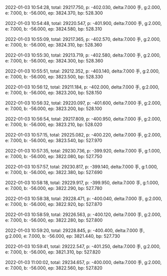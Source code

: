2022-01-03 10:54:28, total: 29217.750, p: -402.030, delta:7.000 手, g:2.000, e: 7.000, b: -56.000, ep: 3824.370, bp: 528.300

2022-01-03 10:54:48, total: 29220.547, p: -401.900, delta:7.000 手, g:2.000, e: 7.000, b: -56.000, ep: 3824.580, bp: 528.310

2022-01-03 10:55:09, total: 29217.365, p: -402.570, delta:7.000 手, g:2.000, e: 7.000, b: -56.000, ep: 3824.310, bp: 528.360

2022-01-03 10:55:30, total: 29213.719, p: -402.580, delta:7.000 手, g:2.000, e: 7.000, b: -56.000, ep: 3824.300, bp: 528.360

2022-01-03 10:55:51, total: 29212.352, p: -403.140, delta:7.000 手, g:2.000, e: 7.000, b: -56.000, ep: 3823.500, bp: 528.330

2022-01-03 10:56:12, total: 29211.184, p: -402.000, delta:7.000 手, g:2.000, e: 7.000, b: -56.000, ep: 3823.200, bp: 528.150

2022-01-03 10:56:32, total: 29220.097, p: -401.600, delta:7.000 手, g:2.000, e: 7.000, b: -56.000, ep: 3823.200, bp: 528.100

2022-01-03 10:56:54, total: 29217.809, p: -400.950, delta:7.000 手, g:2.000, e: 7.000, b: -56.000, ep: 3823.210, bp: 528.020

2022-01-03 10:57:15, total: 29225.082, p: -400.220, delta:7.000 手, g:2.000, e: 7.000, b: -56.000, ep: 3823.540, bp: 527.970

2022-01-03 10:57:35, total: 29230.736, p: -399.920, delta:7.000 手, g:1.000, e: 7.000, b: -56.000, ep: 3822.080, bp: 527.750

2022-01-03 10:57:57, total: 29230.817, p: -399.140, delta:7.000 手, g:1.000, e: 7.000, b: -56.000, ep: 3822.380, bp: 527.690

2022-01-03 10:58:18, total: 29229.917, p: -399.950, delta:7.000 手, g:1.000, e: 7.000, b: -56.000, ep: 3822.290, bp: 527.780

2022-01-03 10:58:38, total: 29228.471, p: -400.040, delta:7.000 手, g:2.000, e: 7.000, b: -56.000, ep: 3822.920, bp: 527.870

2022-01-03 10:58:59, total: 29226.563, p: -400.120, delta:7.000 手, g:2.000, e: 7.000, b: -56.000, ep: 3822.280, bp: 527.800

2022-01-03 10:59:20, total: 29228.845, p: -400.400, delta:7.000 手, g:2.000, e: 7.000, b: -56.000, ep: 3821.440, bp: 527.730

2022-01-03 10:59:41, total: 29222.547, p: -401.250, delta:7.000 手, g:2.000, e: 7.000, b: -56.000, ep: 3821.310, bp: 527.820

2022-01-03 11:00:02, total: 29234.657, p: -400.000, delta:7.000 手, g:2.000, e: 7.000, b: -56.000, ep: 3822.560, bp: 527.820